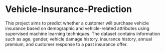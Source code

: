 # Vehicle-Insurance-Prediction
This project aims to predict whether a customer will purchase vehicle insurance based on demographic and vehicle-related attributes using supervised machine learning techniques. The dataset contains information such as age, gender, vehicle damage history, insurance history, annual premium, and customer response to a past insurance offer.
